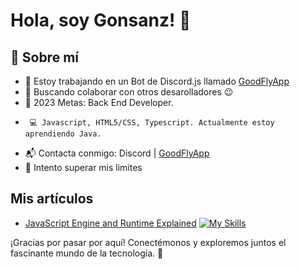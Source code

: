 # Hola, soy Gonsanz! 👋

## 🚀 Sobre mí

-    🔭 Estoy trabajando en un Bot de Discord.js llamado <a href="https://goodflyapp.com/">GoodFlyApp</a>
-    👯 Buscando colaborar con otros desarolladores 😉
-    🥅 2023 Metas: Back End Developer.
-	   💻 Javascript, HTML5/CSS, Typescript. Actualmente estoy aprendiendo Java.
-    📬 Contacta conmigo: Discord | <a href="https://instagram.com/goodfly.ar">GoodFlyApp</a>
-    🧗 Intento superar mis limites



## Mis artículos
- [JavaScript Engine and Runtime Explained](https://www.freecodecamp.org/news/javascript-engine-and-runtime-explained/)
[![My Skills](https://skillicons.dev/icons?i=js,html,css,wasm)](https://skillicons.dev)


¡Gracias por pasar por aquí! Conectémonos y exploremos juntos el fascinante mundo de la tecnología. 🚀
